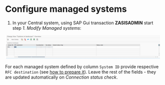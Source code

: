 # Configure managed systems

1. In your Central system, using SAP Gui transaction **ZASISADMIN** start step *1. Modify Managed systems*:

[![](res/managed-systems.png)](res/managed-systems.png)

For each managed system defined by column `System ID` provide respective `RFC destination` (see [how to prepare it](../../inst/rfc.md)). Leave the rest of the fields - they are updated automatically on *Connection status check*.

